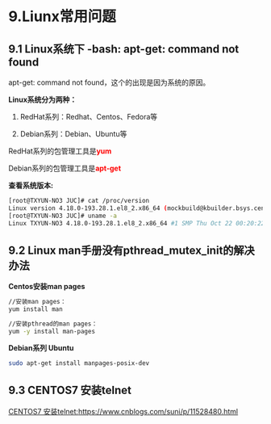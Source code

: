 # 9.Liunx常用问题

## 9.1 Linux系统下 -bash: apt-get: command not found

apt-get: command not found，这个的出现是因为系统的原因。

**Linux系统分为两种：**  
1. RedHat系列：Redhat、Centos、Fedora等 

2. Debian系列：Debian、Ubuntu等 

RedHat系列的包管理工具是<font color='red'><strong>yum</strong></font>

Debian系列的包管理工具是<font color='red'><strong>apt-get</strong></font>

**查看系统版本:**

```sh
[root@TXYUN-NO3 JUC]# cat /proc/version
Linux version 4.18.0-193.28.1.el8_2.x86_64 (mockbuild@kbuilder.bsys.centos.org) (gcc version 8.3.1 20191121 (Red Hat 8.3.1-5) (GCC)) #1 SMP Thu Oct 22 00:20:22 UTC 2020
[root@TXYUN-NO3 JUC]# uname -a
Linux TXYUN-NO3 4.18.0-193.28.1.el8_2.x86_64 #1 SMP Thu Oct 22 00:20:22 UTC 2020 x86_64 x86_64 x86_64 GNU/Linux
```
## 9.2  Linux man手册没有pthread_mutex_init的解决办法

**Centos安装man pages**
```sh
//安装man pages：
yum install man

//安装pthread的man pages：
yum -y install man-pages
```
**Debian系列 Ubuntu**
```sh
sudo apt-get install manpages-posix-dev 
```

## 9.3 CENTOS7 安装telnet

<a href="https://www.cnblogs.com/suni/p/11528480.html">CENTOS7 安装telnet:https://www.cnblogs.com/suni/p/11528480.html</a>